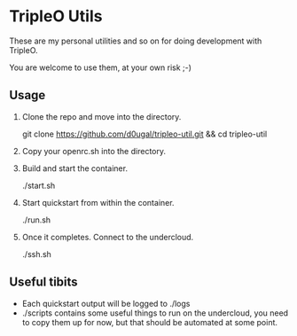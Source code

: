# TripleO Utils

These are my personal utilities and so on for doing development with TripleO.

You are welcome to use them, at your own risk ;-)

## Usage

1. Clone the repo and move into the directory.

    git clone https://github.com/d0ugal/tripleo-util.git && cd tripleo-util

2. Copy your openrc.sh into the directory.

3. Build and start the container.

    ./start.sh

4. Start quickstart from within the container.

    ./run.sh

5. Once it completes. Connect to the undercloud.

    ./ssh.sh


## Useful tibits

- Each quickstart output will be logged to ./logs
- ./scripts contains some useful things to run on the undercloud, you need to
  copy them up for now, but that should be automated at some point.

